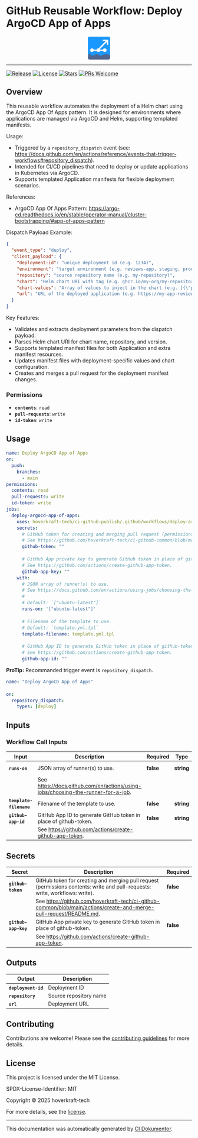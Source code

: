 <!-- header:start -->

# GitHub Reusable Workflow: Deploy ArgoCD App of Apps

<div align="center">
  <img src="../logo.svg" width="60px" align="center" alt="Deploy ArgoCD App of Apps" />
</div>

---

<!-- header:end -->

<!-- badges:start -->

[![Release](https://img.shields.io/github/v/release/hoverkraft-tech/ci-github-publish)](https://github.com/hoverkraft-tech/ci-github-publish/releases)
[![License](https://img.shields.io/github/license/hoverkraft-tech/ci-github-publish)](http://choosealicense.com/licenses/mit/)
[![Stars](https://img.shields.io/github/stars/hoverkraft-tech/ci-github-publish?style=social)](https://img.shields.io/github/stars/hoverkraft-tech/ci-github-publish?style=social)
[![PRs Welcome](https://img.shields.io/badge/PRs-welcome-brightgreen.svg)](https://github.com/hoverkraft-tech/ci-github-publish/blob/main/CONTRIBUTING.md)

<!-- badges:end -->

<!--
// jscpd:ignore-start
-->

<!-- overview:start -->

## Overview

This reusable workflow automates the deployment of a Helm chart using the ArgoCD App Of Apps pattern.
It is designed for environments where applications are managed via ArgoCD and Helm, supporting templated manifests.

Usage:

- Triggered by a `repository_dispatch` event (see: <https://docs.github.com/en/actions/reference/events-that-trigger-workflows#repository_dispatch>).
- Intended for CI/CD pipelines that need to deploy or update applications in Kubernetes via ArgoCD.
- Supports templated Application manifests for flexible deployment scenarios.

References:

- ArgoCD App Of Apps Pattern: <https://argo-cd.readthedocs.io/en/stable/operator-manual/cluster-bootstrapping/#app-of-apps-pattern>

Dispatch Payload Example:

```json
{
  "event_type": "deploy",
  "client_payload": {
    "deployment-id": "unique deployment id (e.g. 1234)",
    "environment": "target environment (e.g. reviews-app, staging, production)",
    "repository": "source repository name (e.g. my-repository)",
    "chart": "Helm chart URI with tag (e.g. ghcr.io/my-org/my-repository/charts/application:0.1.14-pr-82-xxx)",
    "chart-values": "Array of values to inject in the chart (e.g. [{\"path\":\"application.appUri\",\"value\":\"https://my-app-review-app-1234.my-org.com\"}])",
    "url": "URL of the deployed application (e.g. https://my-app-review-app-1234.my-org.com)"
  }
}
```

Key Features:

- Validates and extracts deployment parameters from the dispatch payload.
- Parses Helm chart URI for chart name, repository, and version.
- Supports templated manifest files for both Application and extra manifest resources.
- Updates manifest files with deployment-specific values and chart configuration.
- Creates and merges a pull request for the deployment manifest changes.

### Permissions

- **`contents`**: `read`
- **`pull-requests`**: `write`
- **`id-token`**: `write`

<!-- overview:end -->

<!-- usage:start -->

## Usage

```yaml
name: Deploy ArgoCD App of Apps
on:
  push:
    branches:
      - main
permissions:
  contents: read
  pull-requests: write
  id-token: write
jobs:
  deploy-argocd-app-of-apps:
    uses: hoverkraft-tech/ci-github-publish/.github/workflows/deploy-argocd-app-of-apps.yml@00adc3757296add499b60fd72a124b06974a100e # 0.10.1
    secrets:
      # GitHub token for creating and merging pull request (permissions contents: write and pull-requests: write, workflows: write).
      # See https://github.com/hoverkraft-tech/ci-github-common/blob/main/actions/create-and-merge-pull-request/README.md.
      github-token: ""

      # GitHub App private key to generate GitHub token in place of github-token.
      # See https://github.com/actions/create-github-app-token.
      github-app-key: ""
    with:
      # JSON array of runner(s) to use.
      # See https://docs.github.com/en/actions/using-jobs/choosing-the-runner-for-a-job.
      #
      # Default: `["ubuntu-latest"]`
      runs-on: '["ubuntu-latest"]'

      # Filename of the template to use.
      # Default: `template.yml.tpl`
      template-filename: template.yml.tpl

      # GitHub App ID to generate GitHub token in place of github-token.
      # See https://github.com/actions/create-github-app-token.
      github-app-id: ""
```

<!-- usage:end -->

**ProTip:** Recommanded trigger event is `repository_dispatch`.

```yaml
name: "Deploy ArgoCD App of Apps"

on:
  repository_dispatch:
    types: [deploy]
```

<!-- inputs:start -->

## Inputs

### Workflow Call Inputs

| **Input**               | **Description**                                                                    | **Required** | **Type**   | **Default**         |
| ----------------------- | ---------------------------------------------------------------------------------- | ------------ | ---------- | ------------------- |
| **`runs-on`**           | JSON array of runner(s) to use.                                                    | **false**    | **string** | `["ubuntu-latest"]` |
|                         | See <https://docs.github.com/en/actions/using-jobs/choosing-the-runner-for-a-job>. |              |            |                     |
| **`template-filename`** | Filename of the template to use.                                                   | **false**    | **string** | `template.yml.tpl`  |
| **`github-app-id`**     | GitHub App ID to generate GitHub token in place of github-token.                   | **false**    | **string** | -                   |
|                         | See <https://github.com/actions/create-github-app-token>.                          |              |            |                     |

<!-- inputs:end -->

<!-- secrets:start -->

## Secrets

| **Secret**           | **Description**                                                                                                              | **Required** |
| -------------------- | ---------------------------------------------------------------------------------------------------------------------------- | ------------ |
| **`github-token`**   | GitHub token for creating and merging pull request (permissions contents: write and pull-requests: write, workflows: write). | **false**    |
|                      | See <https://github.com/hoverkraft-tech/ci-github-common/blob/main/actions/create-and-merge-pull-request/README.md>.         |              |
| **`github-app-key`** | GitHub App private key to generate GitHub token in place of github-token.                                                    | **false**    |
|                      | See <https://github.com/actions/create-github-app-token>.                                                                    |              |

<!-- secrets:end -->

<!-- outputs:start -->

## Outputs

| **Output**          | **Description**        |
| ------------------- | ---------------------- |
| **`deployment-id`** | Deployment ID          |
| **`repository`**    | Source repository name |
| **`url`**           | Deployment URL         |

<!-- outputs:end -->

<!-- examples:start -->
<!-- examples:end -->

<!-- contributing:start -->

## Contributing

Contributions are welcome! Please see the [contributing guidelines](https://github.com/hoverkraft-tech/ci-github-publish/blob/main/CONTRIBUTING.md) for more details.

<!-- contributing:end -->

<!-- security:start -->
<!-- security:end -->

<!-- license:start -->

## License

This project is licensed under the MIT License.

SPDX-License-Identifier: MIT

Copyright © 2025 hoverkraft-tech

For more details, see the [license](http://choosealicense.com/licenses/mit/).

<!-- license:end -->

<!-- generated:start -->

---

This documentation was automatically generated by [CI Dokumentor](https://github.com/hoverkraft-tech/ci-dokumentor).

<!-- generated:end -->

<!--
// jscpd:ignore-end
-->
